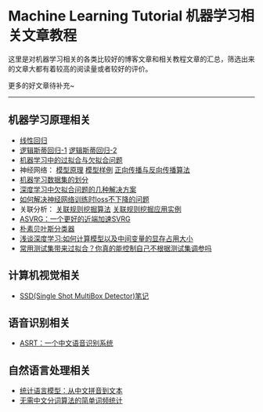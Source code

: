 # Machine Learning Tutorial 机器学习相关文章教程

这里是对机器学习相关的各类比较好的博客文章和相关教程文章的汇总，筛选出来的文章大都有着较高的阅读量或者较好的评价。

更多的好文章待补充~

---
## 机器学习原理相关

* [线性回归](<https://blog.ailemon.me/2017/02/10/machine-learningregression-statistic-model/>)
* [逻辑斯蒂回归-1](<https://blog.ailemon.me/2017/02/12/machine-learning-logistic-regression-1/>)
  [逻辑斯蒂回归-2](<https://blog.ailemon.me/2017/02/14/machine-learning-logistic-regression-2/>)
* [机器学习中的过拟合与欠拟合问题](<https://blog.ailemon.me/2017/02/22/overfitting-and-underfitting/>)
* 神经网络：
  [模型原理](<https://blog.ailemon.me/2017/02/24/machine-learning-neutral-network-model/>)
  [模型样例](<https://blog.ailemon.me/2017/03/04/machine-learning-neural-network-samples/>)
  [正向传播与反向传播算法](<https://blog.ailemon.me/2018/10/22/neural-network-backward-propagation/>)
* [机器学习数据集的划分](<https://blog.ailemon.me/2018/07/25/machine-learning-how-to-split-data-set/>)
* [深度学习中欠拟合问题的几种解决方案](<https://blog.ailemon.me/2018/04/09/deep-learning-the-ways-to-solve-underfitting/>)
* [如何解决神经网络训练时loss不下降的问题](<https://blog.ailemon.me/2019/02/26/solution-to-loss-doesnt-drop-in-nn-train/>)
* 关联分析：
  [关联规则挖掘算法](<https://blog.ailemon.me/2018/08/11/association-analysis-association-rule-mining-algorithm/>)
  [关联规则挖掘应用实例](<https://blog.ailemon.me/2018/08/16/association-analysis-association-rules-mining-application-examples/>)
* [ASVRG：一个更好的近端加速SVRG](<https://blog.ailemon.me/2019/01/03/asvrg-a-better-accelerated-proximal-svrg/>)
* [朴素贝叶斯分类器](<https://blog.ailemon.me/2019/06/13/machine-learning-naive-bayes-classifier/>)
* [浅谈深度学习:如何计算模型以及中间变量的显存占用大小](<https://oldpan.me/archives/how-to-calculate-gpu-memory>)
* [常用测试集带来过拟合？你真的能控制自己不根据测试集调参吗](<https://www.jiqizhixin.com/articles/2018-06-06-8>)

## 计算机视觉相关

* [SSD(Single Shot MultiBox Detector)笔记](<https://oldpan.me/archives/ssdsingle-shot-multibox-detector-note>)

## 语音识别相关

* [ASRT：一个中文语音识别系统](<https://blog.ailemon.me/2018/08/29/asrt-a-chinese-speech-recognition-system/>)

## 自然语言处理相关

* [统计语言模型：从中文拼音到文本](<https://blog.ailemon.me/2017/04/27/statistical-language-model-chinese-pinyin-to-words/>)
* [无需中文分词算法的简单词频统计](<https://blog.ailemon.me/2017/02/20/simple-words-frequency-statistic-without-segmentation-algorithm/>)

